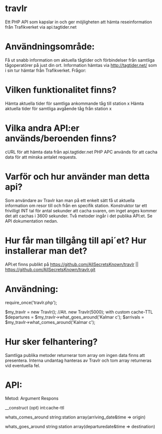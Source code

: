 travlr
======

Ett PHP API som kapslar in och ger möjligheten att hämta reseinformation från Trafikverket via api.tagtider.net

Användningsområde:
======

Få ut snabb information om aktuella tågtider och förbindelser från samtliga tågoperatörer på just din ort.
Information hämtas via http://tagtider.net/ som i sin tur hämtar från Trafikverket.
Frågor:


Vilken funktionalitet finns?
======
Hämta aktuella tider för samtliga ankommande tåg till station x
Hämta aktuella tider för samtliga avgående tåg från station x

Vilka andra API:er används/beroenden finns?
======
cURL för att hämta data från api.tagtider.net
PHP APC används för att cacha data för att minska antalet requests.

Varför och hur använder man detta api?
======
Som användare av Travlr kan man på ett enkelt sätt få ut aktuella information om resor till och från en specifik station.
Konstruktor tar ett frivilligt INT tal för antal sekunder att cacha svaren, om inget anges kommer det att cachas i 3600 sekunder.
Två metoder ingår i det publika API:et.
Se API dokumentation nedan.

Hur får man tillgång till api´et? Hur installerar man det?
======
API:et finns publikt på https://github.com/AllSecretsKnown/travlr ||
https://github.com/AllSecretsKnown/travlr.git

Användning:
======
require_once('travlr.php');

$my_travlr = new Travlr(); //Alt. new Travlr(5000); with custom cache-TTL
$departures = $my_travlr->what_goes_around('Kalmar c');
$arrivals = $my_travlr->what_comes_around('Kalmar c');

Hur sker felhantering?
======
Samtliga publika metoder returnerar tom array om ingen data finns att presentera.
Interna undantag hanteras av Travlr och tom array returneras vid eventuella fel.


API:
======
Metod:							Argument						Respons

__construct					(opt) int:cache-ttl

whats_comes_around	string:station			array(arriving_date&time => origin)

whats_goes_around		string:station			array(departuredate&time => destination)